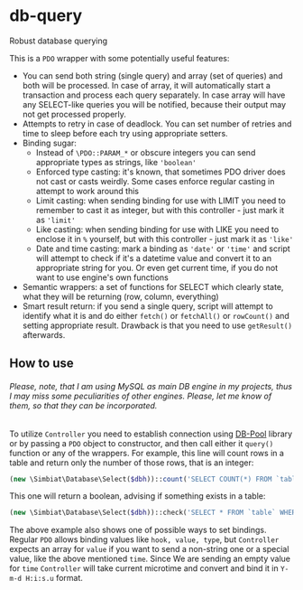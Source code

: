 # db-query
Robust database querying

This is a `PDO` wrapper with some potentially useful features:
- You can send both string (single query) and array (set of queries) and both will be processed. In case of array, it will automatically start a transaction and process each query separately. In case array will have any SELECT-like queries you will be notified, because their output may not get processed properly.
- Attempts to retry in case of deadlock. You can set number of retries and time to sleep before each try using appropriate setters.
- Binding sugar:
    - Instead of `\PDO::PARAM_*` or obscure integers you can send appropriate types as strings, like `'boolean'`
    - Enforced type casting: it's known, that sometimes PDO driver does not cast or casts weirdly. Some cases enforce regular casting in attempt to work around this
    - Limit casting: when sending binding for use with LIMIT you need to remember to cast it as integer, but with this controller - just mark it as `'limit'`
    - Like casting: when sending binding for use with LIKE you need to enclose it in `%` yourself, but with this controller - just mark it as `'like'`
    - Date and time casting: mark a binding as `'date'` or `'time'` and script will attempt to check if it's a datetime value and convert it to an appropriate string for you. Or even get current time, if you do not want to use engine's own functions
- Semantic wrappers: a set of functions for SELECT which clearly state, what they will be returning (row, column, everything)
- Smart result return: if you send a single query, script will attempt to identify what it is and do either `fetch()` or `fetchAll()` or `rowCount()` and setting appropriate result. Drawback is that you need to use `getResult()` afterwards.

## How to use

###### *Please, note, that I am using MySQL as main DB engine in my projects, thus I may miss some peculiarities of other engines. Please, let me know of them, so that they can be incorporated.*

To utilize `Controller` you need to establish connection using [DB-Pool](https://github.com/Simbiat/db-pool) library or by passing a `PDO` object to constructor, and then call either it `query()` function or any of the wrappers. For example, this line will count rows in a table and return only the number of those rows, that is an integer:

```php
(new \Simbiat\Database\Select($dbh))::count('SELECT COUNT(*) FROM `table`');
```

This one will return a boolean, advising if something exists in a table:

```php
(new \Simbiat\Database\Select($dbh))::check('SELECT * FROM `table` WHERE `time`=:value', [':value'=>['', 'time']]);
```

The above example also shows one of possible ways to set bindings. Regular `PDO` allows binding values like `hook, value, type`, but `Controller` expects an array for `value` if you want to send a non-string one or a special value, like the above mentioned `time`. Since We are sending an empty value for `time` `Controller` will take current microtime and convert and bind it in `Y-m-d H:i:s.u` format.